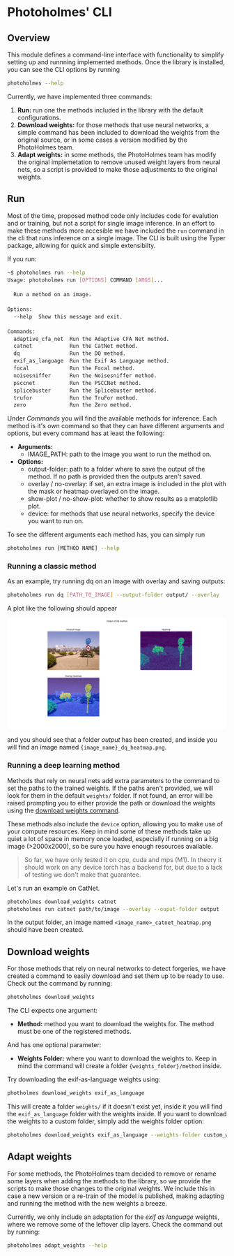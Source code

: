 # Photoholmes' CLI

## Overview

This module defines a command-line interface with functionality to simplify setting up and runnning implemented methods. Once the library is installed, you can see the CLI options by running

```bash
photoholmes --help
```

Currently, we have implemented three commands:

1. **Run:** run one the methods included in the library with the default configurations.
2. **Download weights:** for those methods that use neural networks, a simple command has been included to download the weights from the original source, or in some cases a
version modified by the PhotoHolmes team.
3. **Adapt weights:** in some methods, the PhotoHolmes team has modify the original implemetation to remove unused weight layers from neural nets, so a script is provided
to make those adjustments to the original weights.

## Run

Most of the time, proposed method code only includes code for evalution and or training, but not a script for single image inference.
In an effort to make these methods more accesible we have included the `run` command in the cli that runs inference on a single image.
The CLI is built using the Typer package, allowing for quick and simple extensibilty.

If you run:

```bash
~$ photoholmes run --help
Usage: photoholmes run [OPTIONS] COMMAND [ARGS]...

  Run a method on an image.

Options:
  --help  Show this message and exit.

Commands:
  adaptive_cfa_net  Run the Adaptive CFA Net method.
  catnet            Run the CatNet method.
  dq                Run the DQ method.
  exif_as_language  Run the Exif As Language method.
  focal             Run the Focal method.
  noisesniffer      Run the Noisesniffer method.
  psccnet           Run the PSCCNet method.
  splicebuster      Run the Splicebuster method.
  trufor            Run the TruFor method.
  zero              Run the Zero method.
```

Under _Commands_ you will find the available methods for inference. Each method is it's 
own command so that they can have different arguments and options, but every command has
at least the following:

* **Arguments:**
  * IMAGE_PATH: path to the image you want to run the method on.
* **Options:**
  * output-folder: path to a folder where to save the output of the method. If no path
                     is provided then the outputs aren't saved.
  * overlay / no-overlay: if set, an extra image is included in the plot with the mask
                            or heatmap overlayed on the image.
  * show-plot / no-show-plot: whether to show results as a matplotlib plot.
  * device: for methods that use neural networks, specify the device you want to run
              on.

To see the different arguments each method has, you can simply run

``` bash
photoholmes run [METHOD NAME] --help
```

### Running a classic method

As an example, try running dq on an image with overlay and
saving outputs:

``` bash
photoholmes run dq [PATH_TO_IMAGE] --output-folder output/ --overlay
```

A plot like the following should appear

<img src="../../../docs/images/dq_run_example.png">

and you should see that a folder _output_ has been created, and inside you will find an image named `{image_name}_dq_heatmap.png`.

### Running a deep learning method

Methods that rely on neural nets add extra parameters to the command to set the paths
to the trained weights. If the paths aren't provided, we will look for them in the default `weights/` folder. If not found, an error will be raised prompting you to either provide the path or download the weights using the [download weights command](#download-weights).

These methods also include the `device` option, allowing you to make use of your compute resources. Keep in mind some of these methods take up quiet a lot of space in memory once loaded, especially if running on a big image (>2000x2000), so be sure you have enough resources available.
> So far, we have only tested it on cpu, cuda and mps (M1). In theory it should work on
> any device torch has a backend for, but due to a lack of testing we don't make that
> guarantee.

Let's run an example on CatNet.

``` bash
photoholmes download_weights catnet
photoholmes run catnet path/to/image --overlay --ouput-folder output
```

In the output folder, an image named `<image_name>_catnet_heatmap.png` should have
been created.

## Download weights

For those methods that rely on neural networks to detect forgeries, we have created a
command to easily download and set them up to be ready to use. Check out the command
by running:

```bash
photoholmes download_weights
```

The CLI expects one argument:

* **Method:** method you want to download the weights for. The method must be one of
the registered methods.

And has one optional parameter:

* **Weights Folder:** where you want to download the weights to. Keep in mind the command will create a folder `{weights_folder}/method` inside.

Try downloading the exif-as-language weights using:

``` bash
photholmes download_weights exif_as_language
```

This will create a folder `weights/` if it doesn't exist yet, inside it you will find the `exif_as_language` folder with the weights inside. If you want to download the weights to a custom folder, simply add the weights folder option:

``` bash
photoholmes download_weights exif_as_language --weights-folder custom_weights
```

## Adapt weights

For some methods, the PhotoHolmes team decided to remove or rename some layers when adding the methods to the library, so we provide the scripts to make those changes to
the original weights. We include this in case a new version or a re-train of the model is published, making adapting and running the method with the new weights a breeze.

Currently, we only include an adaptation for the _exif as language_ weights, where we remove some of the leftover clip layers. Check the command out by running:

``` bash
photoholmes adapt_weights --help
```
